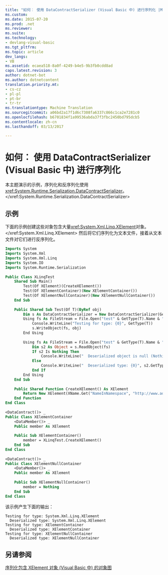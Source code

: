 ```yaml
---
title: "如何︰ 使用 DataContractSerializer (Visual Basic 中) 进行序列化 |Microsoft 文档"
ms.custom: 
ms.date: 2015-07-20
ms.prod: .net
ms.reviewer: 
ms.suite: 
ms.technology:
- devlang-visual-basic
ms.tgt_pltfrm: 
ms.topic: article
dev_langs:
- VB
ms.assetid: ecaea518-8a0f-4249-b4e5-9b3fb0cdd8ad
caps.latest.revision: 3
author: dotnet-bot
ms.author: dotnetcontent
translation.priority.mt:
- cs-cz
- pl-pl
- pt-br
- tr-tr
ms.translationtype: Machine Translation
ms.sourcegitcommit: a06bd2a17f1d6c7308fa6337c866c1ca2e7281c0
ms.openlocfilehash: b6701834f1a99536abda37f3fbc2450bd795dcb5
ms.contentlocale: zh-cn
ms.lasthandoff: 03/13/2017

---
```

# <a name="how-to-serialize-using-datacontractserializer-visual-basic"></a>如何︰ 使用 DataContractSerializer (Visual Basic 中) 进行序列化
本主题演示的示例，序列化和反序列化使用<xref:System.Runtime.Serialization.DataContractSerializer>。</xref:System.Runtime.Serialization.DataContractSerializer>  
  
## <a name="example"></a>示例  
 下面的示例创建这些对象包含大量<xref:System.Xml.Linq.XElement>对象。</xref:System.Xml.Linq.XElement> 然后将它们序列化为文本文件，接着从文本文件对它们进行反序列化。  
  
```vb  
Imports System  
Imports System.Xml  
Imports System.Xml.Linq  
Imports System.IO  
Imports System.Runtime.Serialization  
  
Public Class XLinqTest  
    Shared Sub Main()  
        Test(Of XElement)(CreateXElement())  
        Test(Of XElementContainer)(New XElementContainer())  
        Test(Of XElementNullContainer)(New XElementNullContainer())  
    End Sub  
  
    Public Shared Sub Test(Of T)(ByRef obj)  
        Dim s As DataContractSerializer = New DataContractSerializer(GetType(T))  
        Using fs As FileStream = File.Open("test" & GetType(T).Name & ".xml", FileMode.Create)  
            Console.WriteLine("Testing for type: {0}", GetType(T))  
            s.WriteObject(fs, obj)  
        End Using  
  
        Using fs As FileStream = File.Open("test" & GetType(T).Name & ".xml", FileMode.Open)  
            Dim s2 As Object = s.ReadObject(fs)  
            If s2 Is Nothing Then  
                Console.WriteLine("  Deserialized object is null (Nothing in VB)")  
            Else  
                Console.WriteLine("  Deserialized type: {0}", s2.GetType())  
            End If  
        End Using  
    End Sub  
  
    Public Shared Function CreateXElement() As XElement  
        Return New XElement(XName.Get("NameInNamespace", "http://www.adventure-works.org"))  
    End Function  
End Class  
  
<DataContract()> _  
Public Class XElementContainer  
    <DataMember()> _  
    Public member As XElement  
  
    Public Sub XElementContainer()  
        member = XLinqTest.CreateXElement()  
    End Sub  
End Class  
  
<DataContract()> _  
Public Class XElementNullContainer  
    <DataMember()> _  
    Public member As XElement  
  
    Public Sub XElementNullContainer()  
        member = Nothing  
    End Sub  
End Class  
```  
  
 该示例产生下面的输出：  
  
```  
Testing for type: System.Xml.Linq.XElement  
  Deserialized type: System.Xml.Linq.XElement  
Testing for type: XElementContainer  
  Deserialized type: XElementContainer  
Testing for type: XElementNullContainer  
  Deserialized type: XElementNullContainer  
```  
  
## <a name="see-also"></a>另请参阅  
 [序列化包含 XElement 对象 (Visual Basic 中) 的对象图](../../../../visual-basic/programming-guide/concepts/linq/serializing-object-graphs-that-contain-xelement-objects.md)

